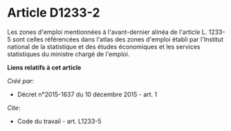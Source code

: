 # Article D1233-2

Les zones d'emploi mentionnées à l'avant-dernier alinéa de l'article L. 1233-5 sont celles référencées dans l'atlas des zones
d'emploi établi par l'Institut national de la statistique et des études économiques et les services statistiques du ministre
chargé de l'emploi.

**Liens relatifs à cet article**

_Créé par_:

  - Décret n°2015-1637 du 10 décembre 2015 - art. 1

_Cite_:

  - Code du travail - art. L1233-5
